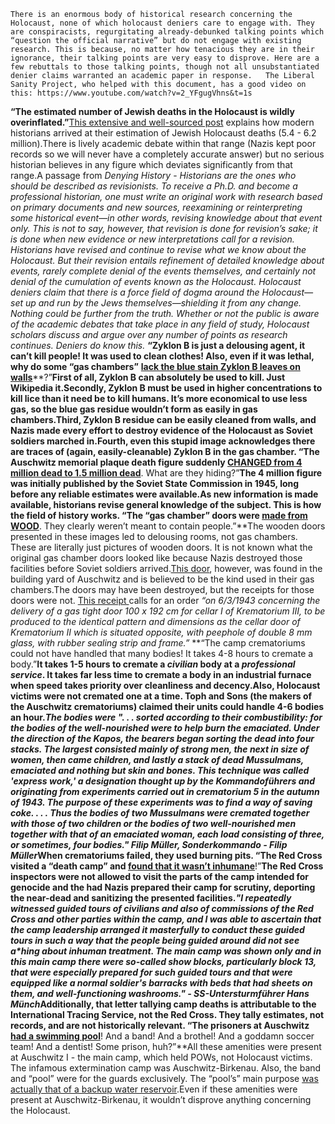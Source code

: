 	There is an enormous body of historical research concerning the Holocaust, none of which holocaust deniers care to engage with. They are conspiracists, regurgitating already-debunked talking points which “question the official narrative” but do not engage with existing research. This is because, no matter how tenacious they are in their ignorance, their talking points are very easy to disprove. Here are a few rebuttals to those talking points, though not all unsubstantiated denier claims warranted an academic paper in response.	The Liberal Sanity Project, who helped with this document, has a good video on this: https://www.youtube.com/watch?v=2_YFgugVhns&t=1s
**“The estimated number of Jewish deaths in the Holocaust is wildly overinflated.”**[This extensive and well-sourced post](https://www.reddit.com/r/AskHistorians/comments/76avmk/how_do_we_estimate_the_number_of_jewish_deaths_in/doco9me/) explains how modern historians arrived at their estimation of Jewish Holocaust deaths (5.4 - 6.2 million).There is lively academic debate within that range (Nazis kept poor records so we will never have a completely accurate answer) but no serious historian believes in any figure which deviates significantly from that range.A passage from *Denying History* - *Historians are the ones who should be described as revisionists. To receive a Ph.D. and become a professional historian, one must write an original work with research based on primary documents and new sources, reexamining or reinterpreting some historical event—in other words, revising knowledge about that event only. This is not to say, however, that revision is done for revision’s sake; it is done when new evidence or new interpretations call for a revision.*
*Historians have revised and continue to revise what we know about the Holocaust. But their revision entails refinement of detailed knowledge about events, rarely complete denial of the events themselves, and certainly not denial of the cumulation of events known as the Holocaust.*
*Holocaust deniers claim that there is a force field of dogma around the Holocaust—set up and run by the Jews themselves—shielding it from any change. Nothing could be further from the truth. Whether or not the public is aware of the academic debates that take place in any field of study, Holocaust scholars discuss and argue over any number of points as research continues. Deniers do know this.*
**“Zyklon B is just a delousing agent, it can’t kill people! It was used to clean clothes! Also, even if it was lethal, why do some “gas chambers”** [**lack the blue stain Zyklon B leaves on walls**](https://i.imgur.com/X5n9l6f.jpg)**?”**First of all, Zyklon B can absolutely be used to kill. Just Wikipedia it.Secondly, Zyklon B must be used in higher concentrations to kill lice than it need be to kill humans. It’s more economical to use less gas, so the blue gas residue wouldn’t form as easily in gas chambers.Third, Zyklon B residue can be easily cleaned from walls, and Nazis made every effort to destroy evidence of the Holocaust as Soviet soldiers marched in.Fourth, even this stupid image acknowledges there are traces of (again, easily-cleanable) Zyklon B in the gas chamber.
**“The Auschwitz memorial plaque death figure suddenly** [**CHANGED from 4 million dead to 1.5 million dead**](https://i.imgur.com/P1scrSN.jpg)**. What are they hiding?”**The 4 million figure was initially published by the Soviet State Commission in 1945, long before any reliable estimates were available.As new information is made available, historians revise general knowledge of the subject. This is how the field of history works.
**“The “gas chamber” doors were** [**made from WOOD**](https://i.imgur.com/iQ4blnJ.jpg)**. They clearly weren’t meant to contain people.”**The wooden doors presented in these images led to delousing rooms, not gas chambers. These are literally just pictures of wooden doors. It is not known what the original gas chamber doors looked like because Nazis destroyed those facilities before Soviet soldiers arrived.[This door](https://i.imgur.com/A0T8lNZ.jpg), however, was found in the building yard of Auschwitz and is believed to be the kind used in their gas chambers.The doors may have been destroyed, but the receipts for those doors were not. [This receipt ](https://i.imgur.com/1ZRz9FO.png)calls for an order *“on 6/3/1943 concerning the delivery of a gas tight door 100 x 192 cm for cellar I of Krematorium III, to be produced to the identical pattern and dimensions as the cellar door of Krematorium II which is situated opposite, with peephole of double 8 mm glass, with rubber sealing strip and frame.”*
**“The camp crematoriums could not have handled that many bodies! It takes 4-8 hours to cremate a body.”**It takes 1-5 hours to cremate a *civilian* body at a *professional service*. It takes far less time to cremate a body in an industrial furnace when speed takes priority over cleanliness and decency.Also, Holocaust victims were not cremated one at a time. Toph and Sons (the makers of the Auschwitz crematoriums) claimed their units could handle 4-6 bodies an hour.*The bodies were ". . . sorted according to their combustibility: for the bodies of the well-nourished were to help burn the emaciated. Under the direction of the Kapos, the bearers began sorting the dead into four stacks. The largest consisted mainly of strong men, the next in size of women, then came children, and lastly a stack of dead Mussulmans, emaciated and nothing but skin and bones. This technique was called 'express work,' a designation thought up by the Kommandoführers and originating from experiments carried out in crematorium 5 in the autumn of 1943. The purpose of these experiments was to find a way of saving coke. . . . Thus the bodies of two Mussulmans were cremated together with those of two children or the bodies of two well-nourished men together with that of an emaciated woman, each load consisting of three, or sometimes, four bodies." Filip Müller, Sonderkommando - Filip Müller*When crematoriums failed, they used burning pits.
**“The Red Cross visited a “death camp” and** [**found that it wasn’t inhumane**](https://i.imgur.com/kIACOBc.jpg)**!”**The Red Cross inspectors were not allowed to visit the parts of the camp intended for genocide and the had Nazis prepared their camp for scrutiny, deporting the near-dead and sanitizing the presented facilities.*"I repeatedly witnessed guided tours of civilians and also of commissions of the Red Cross and other parties within the camp, and I was able to ascertain that the camp leadership arranged it masterfully to conduct these guided tours in such a way that the people being guided around did not see a\*hing about inhuman treatment. The main camp was shown only and in this main camp there were so-called show blocks, particularly block 13, that were especially prepared for such guided tours and that were equipped like a normal soldier's barracks with beds that had sheets on them, and well-functioning washrooms." - SS-Untersturmführer Hans Münch*Additionally, that letter tallying camp deaths is attributable to the International Tracing Service, not the Red Cross. They tally estimates, not records, and are not historically relevant. 
**“The prisoners at Auschwitz** [**had a swimming pool**](https://jan27.org/wp-content/uploads/2015/01/auschwitz-swimming-pool-ladder.jpg)**! And a band! And a brothel! And a goddamn soccer team! And a dentist! Some prison, huh?”**All these amenities were present at Auschwitz I - the main camp, which held POWs, not Holocaust victims. The infamous extermination camp was Auschwitz-Birkenau. Also, the band and “pool” were for the guards exclusively. The “pool’s” main purpose [was actually that of a backup water reservoir](http://holocaustcontroversies.blogspot.com/2017/05/rebutting-twitter-denial-most-popular.html#auschwitzswimmingpool).Even if these amenities were present at Auschwitz-Birkenau, it wouldn’t disprove anything concerning the Holocaust.